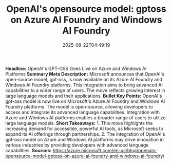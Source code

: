 ﻿---
title: "OpenAI's opensource model: gptoss on Azure AI Foundry and Windows AI Foundry "
date: "2025-08-22T04:49:19"
category: "Markets"
summary: ""
slug: "openais-opensource-model-gptoss-on-azure-ai-foundry-and-wind"
source_urls:
  - ""
seo:
  title: "OpenAI's opensource model: gptoss on Azure AI Foundry and Windows AI Foundry  | Hash n Hedge"
  description: ""
  keywords: ["news", "markets", "brief"]
---
**Headline:** OpenAI's GPT-OSS Goes Live on Azure and Windows AI Platforms  **Summary Meta Description:** Microsoft announces that OpenAI's open-source model, gpt-oss, is now available on its Azure AI Foundry and Windows AI Foundry platforms. This integration aims to bring advanced AI capabilities to a wider range of users. The move reflects growing interest in large language models and their applications.  **Bullet Key Points:**   OpenAI's gpt-oss model is now live on Microsoft's Azure AI Foundry and Windows AI Foundry platforms.  The model is open-source, allowing developers to access and integrate its advanced language capabilities.  Integration with Azure and Windows AI platforms enables a broader range of users to utilize large language models.  **Short Takeaways:**  1. This move highlights the increasing demand for accessible, powerful AI tools, as Microsoft seeks to expand its AI offerings through partnerships. 2. The integration of OpenAI's gpt-oss model on Azure and Windows AI platforms may drive innovation in various industries by providing developers with advanced language capabilities.  **Sources:**  https://azure.microsoft.com/en-us/blog/openais-opensource-model-gptoss-on-azure-ai-foundry-and-windows-ai-foundry/
